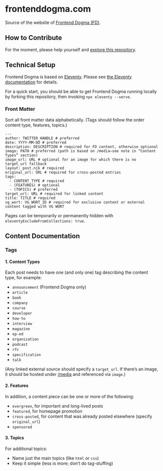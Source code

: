 # frontenddogma.com

Source of the website of [Frontend Dogma (FD)](https://frontenddogma.com/).

## How to Contribute

For the moment, please help yourself and [explore this repository](https://github.com/j9t/frontenddogma.com).

## Technical Setup

Frontend Dogma is based on [Eleventy](https://www.11ty.dev/). Please see [the Eleventy documentation](https://www.11ty.dev/docs/) for details.

For a quick start, you should be able to get Frontend Dogma running locally by forking this repository, then invoking `npx eleventy --serve`.

### Front Matter

Sort all front matter data alphabetically. (Tags should follow the order content type, features, topics.)

```
---
author: TWITTER_HANDLE # preferred
date: YYYY-MM-DD # preferred
description: DESCRIPTION # required for FD content, otherwise optional
image: PATH # preferred (path is based on /media—see note in “Content Types” section)
image_url: URL # optional for an image for which there is no target_url fallback
layout: post.njk # required
original_url: URL # required for cross-posted entries
tags:
  - CONTENT_TYPE # required
  - (FEATURES) # optional
  - (TOPICS) # preferred
target_url: URL # required for linked content
title: TITLE # required
vg_wort: VG_WORT_ID # required for exclusive content or external content tagged with VG WORT
```

Pages can be temporarily or permanently hidden with `eleventyExcludeFromCollections: true`.

## Content Documentation

### Tags

#### 1. Content Types

Each post needs to have one (and only one) tag describing the content type, for example:

* `announcement` (Frontend Dogma only)
* `article`
* `book`
* `company`
* `course`
* `developer`
* `how-to`
* `interview`
* `magazine`
* `op-ed`
* `organization`
* `podcast`
* `rfc`
* `specification`
* `talk`

(Any linked external source should specify a `target_url`. If there’s an image, it should be hosted under [/media](https://github.com/j9t/frontenddogma.com/tree/main/media) and referenced via `image`.)

#### 2. Features

In addition, a content piece can be one or more of the following:

* `evergreen`, for important and long-lived posts
* `featured`, for homepage promotion
* `cross-posted`, for content that was already posted elsewhere (specify `original_url`)
* `sponsored`

#### 3. Topics

For additional topics:

* Name just the main topics (like `html` or `css`)
* Keep it simple (less is more; don’t do tag-stuffing)